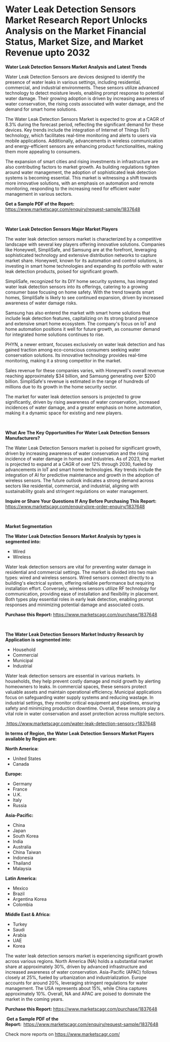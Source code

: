 <p><h1>Water Leak Detection Sensors Market Research Report Unlocks Analysis on the Market Financial Status, Market Size, and Market Revenue upto 2032</h1></p><p><strong>Water Leak Detection Sensors Market Analysis and Latest Trends</strong></p>
<p><p>Water Leak Detection Sensors are devices designed to identify the presence of water leaks in various settings, including residential, commercial, and industrial environments. These sensors utilize advanced technology to detect moisture levels, enabling prompt response to potential water damage. Their growing adoption is driven by increasing awareness of water conservation, the rising costs associated with water damage, and the demand for smart home solutions.</p><p>The Water Leak Detection Sensors Market is expected to grow at a CAGR of 8.3% during the forecast period, reflecting the significant demand for these devices. Key trends include the integration of Internet of Things (IoT) technology, which facilitates real-time monitoring and alerts to users via mobile applications. Additionally, advancements in wireless communication and energy-efficient sensors are enhancing product functionalities, making them more appealing to consumers.</p><p>The expansion of smart cities and rising investments in infrastructure are also contributing factors to market growth. As building regulations tighten around water management, the adoption of sophisticated leak detection systems is becoming essential. This market is witnessing a shift towards more innovative solutions, with an emphasis on automation and remote monitoring, responding to the increasing need for efficient water management in various sectors.</p></p>
<p><strong>Get a Sample PDF of the Report:&nbsp;</strong> <a href="https://www.marketscagr.com/enquiry/request-sample/1837648?utm_campaign=1836&utm_medium=2&utm_source=Github&utm_content=ia&utm_term=11022025&utm_id=water-leak-detection-sensors">https://www.marketscagr.com/enquiry/request-sample/1837648</a></p>
<p>&nbsp;</p>
<p><strong>Water Leak Detection Sensors Major Market Players</strong></p>
<p><p>The water leak detection sensors market is characterized by a competitive landscape with several key players offering innovative solutions. Companies like Honeywell, SimpliSafe, and Samsung are at the forefront, leveraging sophisticated technology and extensive distribution networks to capture market share. Honeywell, known for its automation and control solutions, is investing in smart home technologies and expanding its portfolio with water leak detection products, poised for significant growth.</p><p>SimpliSafe, recognized for its DIY home security systems, has integrated water leak detection sensors into its offerings, catering to a growing consumer base focusing on home safety. With the trend towards smart homes, SimpliSafe is likely to see continued expansion, driven by increased awareness of water damage risks.</p><p>Samsung has also entered the market with smart home solutions that include leak detection features, capitalizing on its strong brand presence and extensive smart home ecosystem. The company's focus on IoT and home automation positions it well for future growth, as consumer demand for integrated home solutions continues to rise.</p><p>PHYN, a newer entrant, focuses exclusively on water leak detection and has gained traction among eco-conscious consumers seeking water conservation solutions. Its innovative technology provides real-time monitoring, making it a strong competitor in the market.</p><p>Sales revenue for these companies varies, with Honeywell's overall revenue reaching approximately $34 billion, and Samsung generating over $200 billion. SimpliSafe's revenue is estimated in the range of hundreds of millions due to its growth in the home security sector.</p><p>The market for water leak detection sensors is projected to grow significantly, driven by rising awareness of water conservation, increased incidences of water damage, and a greater emphasis on home automation, making it a dynamic space for existing and new players.</p></p>
<p>&nbsp;</p>
<p><strong>What Are The Key Opportunities For Water Leak Detection Sensors Manufacturers?</strong></p>
<p><p>The Water Leak Detection Sensors market is poised for significant growth, driven by increasing awareness of water conservation and the rising incidence of water damage in homes and industries. As of 2023, the market is projected to expand at a CAGR of over 12% through 2030, fueled by advancements in IoT and smart home technologies. Key trends include the integration of AI for predictive maintenance and growth in the adoption of wireless sensors. The future outlook indicates a strong demand across sectors like residential, commercial, and industrial, aligning with sustainability goals and stringent regulations on water management.</p></p>
<p><strong>Inquire or Share Your Questions If Any Before Purchasing This Report:</strong> <a href="https://www.marketscagr.com/enquiry/pre-order-enquiry/1837648?utm_campaign=1836&utm_medium=2&utm_source=Github&utm_content=ia&utm_term=11022025&utm_id=water-leak-detection-sensors">https://www.marketscagr.com/enquiry/pre-order-enquiry/1837648</a></p>
<p>&nbsp;</p>
<p><strong>Market Segmentation</strong></p>
<p><strong>The Water Leak Detection Sensors Market Analysis by types is segmented into:</strong></p>
<p><ul><li>Wired</li><li>Wireless</li></ul></p>
<p><p>Water leak detection sensors are vital for preventing water damage in residential and commercial settings. The market is divided into two main types: wired and wireless sensors. Wired sensors connect directly to a building's electrical system, offering reliable performance but requiring installation effort. Conversely, wireless sensors utilize RF technology for communication, providing ease of installation and flexibility in placement. Both types play essential roles in early leak detection, enabling prompt responses and minimizing potential damage and associated costs.</p></p>
<p><strong>Purchase this Report:&nbsp;</strong><a href="https://www.marketscagr.com/purchase/1837648?utm_campaign=1836&utm_medium=2&utm_source=Github&utm_content=ia&utm_term=11022025&utm_id=water-leak-detection-sensors">https://www.marketscagr.com/purchase/1837648</a></p>
<p>&nbsp;</p>
<p><strong>The Water Leak Detection Sensors Market Industry Research by Application is segmented into:</strong></p>
<p><ul><li>Household</li><li>Commercial</li><li>Municipal</li><li>Industrial</li></ul></p>
<p><p>Water leak detection sensors are essential in various markets. In households, they help prevent costly damage and mold growth by alerting homeowners to leaks. In commercial spaces, these sensors protect valuable assets and maintain operational efficiency. Municipal applications focus on safeguarding water supply systems and reducing wastage. In industrial settings, they monitor critical equipment and pipelines, ensuring safety and minimizing production downtime. Overall, these sensors play a vital role in water conservation and asset protection across multiple sectors.</p></p>
<p><a href="https://www.marketscagr.com/water-leak-detection-sensors-r1837648?utm_campaign=1836&utm_medium=2&utm_source=Github&utm_content=ia&utm_term=11022025&utm_id=water-leak-detection-sensors">&nbsp;https://www.marketscagr.com/water-leak-detection-sensors-r1837648</a></p>
<p><strong>In terms of Region, the Water Leak Detection Sensors Market Players available by Region are:</strong></p>
<p>
    <p> <strong> North America: </strong>
        <ul>
            <li>United States</li>
            <li>Canada</li>
        </ul>
        </p> 
    <p> <strong> Europe: </strong>
        <ul>
            <li>Germany</li>
            <li>France</li>
            <li>U.K.</li>
            <li>Italy</li>
            <li>Russia</li>
        </ul>
        </p> 
    <p> <strong> Asia-Pacific: </strong>
        <ul>
            <li>China</li>
            <li>Japan</li>
            <li>South Korea</li>
            <li>India</li>
            <li>Australia</li>
            <li>China Taiwan</li>
            <li>Indonesia</li>
            <li>Thailand</li>
            <li>Malaysia</li>
        </ul>
        </p> 
    <p> <strong> Latin America: </strong>
        <ul>
            <li>Mexico</li>
            <li>Brazil</li>
            <li>Argentina Korea</li>
            <li>Colombia</li>
        </ul>
        </p> 
    <p> <strong> Middle East & Africa: </strong>
        <ul>
            <li>Turkey</li>
            <li>Saudi</li>
            <li>Arabia</li>
            <li>UAE</li>
            <li>Korea</li>
        </ul>
    </p>
    </p>
<p><p>The water leak detection sensors market is experiencing significant growth across various regions. North America (NA) holds a substantial market share at approximately 30%, driven by advanced infrastructure and increased awareness of water conservation. Asia-Pacific (APAC) follows closely at 25%, fueled by urbanization and industrialization. Europe accounts for around 20%, leveraging stringent regulations for water management. The USA represents about 15%, while China captures approximately 10%. Overall, NA and APAC are poised to dominate the market in the coming years.</p></p>
<p><strong>Purchase this Report: </strong><a href="https://www.marketscagr.com/purchase/1837648?utm_campaign=1836&utm_medium=2&utm_source=Github&utm_content=ia&utm_term=11022025&utm_id=water-leak-detection-sensors">https://www.marketscagr.com/purchase/1837648</a></p>
<p>&nbsp;<strong>Get a Sample PDF of the Report:&nbsp;&nbsp;</strong><a href="https://www.marketscagr.com/enquiry/request-sample/1837648?utm_campaign=1836&utm_medium=2&utm_source=Github&utm_content=ia&utm_term=11022025&utm_id=water-leak-detection-sensors">https://www.marketscagr.com/enquiry/request-sample/1837648</a></p>
<p><strong></strong></p>
<p>Check more reports on <a href="https://www.marketscagr.com/?utm_campaign=1836&utm_medium=2&utm_source=Github&utm_content=ia&utm_term=11022025&utm_id=water-leak-detection-sensors">https://www.marketscagr.com/</a></p>